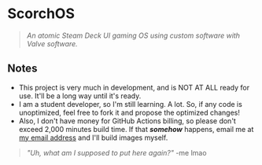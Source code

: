 # ScorchOS
> *An atomic Steam Deck UI gaming OS using custom software with Valve software.*
## Notes
- This project is very much in development, and is NOT AT ALL ready for use. It'll be a long way until it's ready.
- I am a student developer, so I'm still learning. A lot. So, if any code is unoptimized, feel free to fork it and propose the optimized changes!
- Also, I don't have money for GitHub Actions billing, so please don't exceed 2,000 minutes build time. If that ***somehow*** happens, email me at [my email address](mailto:frothyy@frothywifi.cc) and I'll build images myself.
> *"Uh, what am I supposed to put here again?"* -me lmao
